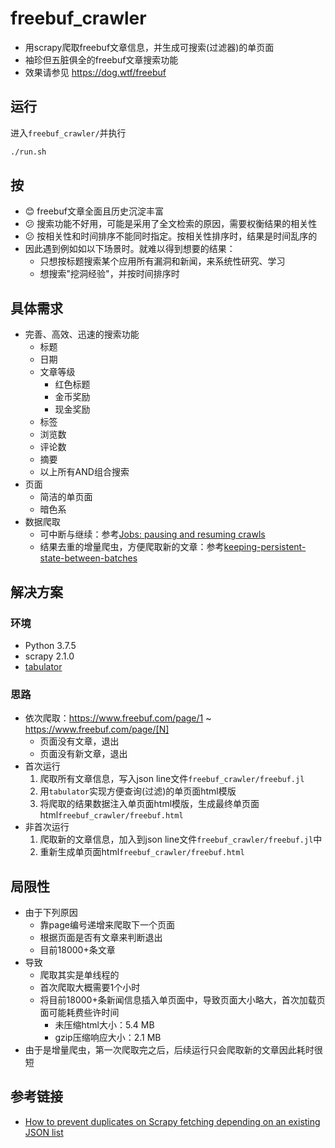 # freebuf_crawler

+ 用scrapy爬取freebuf文章信息，并生成可搜索(过滤器)的单页面
+ 袖珍但五脏俱全的freebuf文章搜索功能
+ 效果请参见 https://dog.wtf/freebuf

## 运行

进入`freebuf_crawler/`并执行

```bash
./run.sh
```

## 按
+ 😊 freebuf文章全面且历史沉淀丰富 
+ 😕 搜索功能不好用，可能是采用了全文检索的原因，需要权衡结果的相关性
+ 😕 按相关性和时间排序不能同时指定。按相关性排序时，结果是时间乱序的
+ 因此遇到例如如以下场景时。就难以得到想要的结果：
  + 只想按标题搜索某个应用所有漏洞和新闻，来系统性研究、学习
  + 想搜索"挖洞经验"，并按时间排序时

## 具体需求
+ 完善、高效、迅速的搜索功能
  + 标题
  + 日期
  + 文章等级
    + 红色标题
    + 金币奖励
    + 现金奖励
  + 标签
  + 浏览数
  + 评论数
  + 摘要
  + 以上所有AND组合搜索
+ 页面
  + 简洁的单页面
  + 暗色系
+ 数据爬取
  + 可中断与继续：参考[Jobs: pausing and resuming crawls](https://doc.scrapy.org/en/latest/topics/jobs.html)
  + 结果去重的增量爬虫，方便爬取新的文章：参考[keeping-persistent-state-between-batches](https://doc.scrapy.org/en/latest/topics/jobs.html#keeping-persistent-state-between-batches)

## 解决方案

### 环境
+ Python 3.7.5
+ scrapy 2.1.0
+ [tabulator](http://tabulator.info/)

### 思路
+ 依次爬取：https://www.freebuf.com/page/1 ~ https://www.freebuf.com/page/[N]
  + 页面没有文章，退出
  + 页面没有新文章，退出
+ 首次运行
  1. 爬取所有文章信息，写入json line文件`freebuf_crawler/freebuf.jl`
  2. 用`tabulator`实现方便查询(过滤)的单页面html模版
  3. 将爬取的结果数据注入单页面html模版，生成最终单页面html`freebuf_crawler/freebuf.html`
+ 非首次运行
  1. 爬取新的文章信息，加入到json line文件`freebuf_crawler/freebuf.jl`中
  2. 重新生成单页面html`freebuf_crawler/freebuf.html`

## 局限性
+ 由于下列原因
  + 靠page编号递增来爬取下一个页面
  + 根据页面是否有文章来判断退出
  + 目前18000+条文章
+ 导致
  + 爬取其实是单线程的
  + 首次爬取大概需要1个小时
  + 将目前18000+条新闻信息插入单页面中，导致页面大小略大，首次加载页面可能耗费些许时间
    + 未压缩html大小：5.4 MB
    + gzip压缩响应大小：2.1 MB
+ 由于是增量爬虫，第一次爬取完之后，后续运行只会爬取新的文章因此耗时很短


## 参考链接

+ [How to prevent duplicates on Scrapy fetching depending on an existing JSON list](https://stackoverflow.com/questions/51225781/how-to-prevent-duplicates-on-scrapy-fetching-depending-on-an-existing-json-list)
